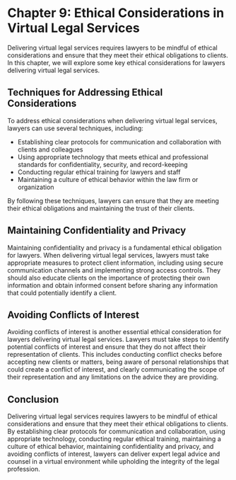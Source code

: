 Chapter 9: Ethical Considerations in Virtual Legal Services
===========================================================

Delivering virtual legal services requires lawyers to be mindful of ethical considerations and ensure that they meet their ethical obligations to clients. In this chapter, we will explore some key ethical considerations for lawyers delivering virtual legal services.

Techniques for Addressing Ethical Considerations
------------------------------------------------

To address ethical considerations when delivering virtual legal services, lawyers can use several techniques, including:

* Establishing clear protocols for communication and collaboration with clients and colleagues
* Using appropriate technology that meets ethical and professional standards for confidentiality, security, and record-keeping
* Conducting regular ethical training for lawyers and staff
* Maintaining a culture of ethical behavior within the law firm or organization

By following these techniques, lawyers can ensure that they are meeting their ethical obligations and maintaining the trust of their clients.

Maintaining Confidentiality and Privacy
---------------------------------------

Maintaining confidentiality and privacy is a fundamental ethical obligation for lawyers. When delivering virtual legal services, lawyers must take appropriate measures to protect client information, including using secure communication channels and implementing strong access controls. They should also educate clients on the importance of protecting their own information and obtain informed consent before sharing any information that could potentially identify a client.

Avoiding Conflicts of Interest
------------------------------

Avoiding conflicts of interest is another essential ethical consideration for lawyers delivering virtual legal services. Lawyers must take steps to identify potential conflicts of interest and ensure that they do not affect their representation of clients. This includes conducting conflict checks before accepting new clients or matters, being aware of personal relationships that could create a conflict of interest, and clearly communicating the scope of their representation and any limitations on the advice they are providing.

Conclusion
----------

Delivering virtual legal services requires lawyers to be mindful of ethical considerations and ensure that they meet their ethical obligations to clients. By establishing clear protocols for communication and collaboration, using appropriate technology, conducting regular ethical training, maintaining a culture of ethical behavior, maintaining confidentiality and privacy, and avoiding conflicts of interest, lawyers can deliver expert legal advice and counsel in a virtual environment while upholding the integrity of the legal profession.
